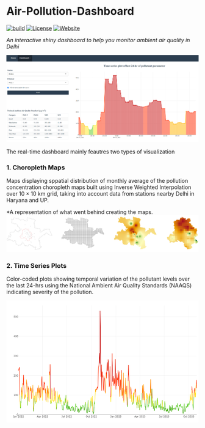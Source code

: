 # Air-Pollution-Dashboard
[![build](https://github.com/waitasecant/Air-Pollution-Dashboard/actions/workflows/main.yml/badge.svg)](https://github.com/waitasecant/Air-Pollution-Dashboard/actions/workflows/main.yml)
[![License](https://img.shields.io/github/license/waitasecant/Air-Pollution-Dashboard?color=neon)](LICENSE)
[![Website](https://img.shields.io/website?url=https%3A%2F%2Fgoogle.com&up_message=dashboard&up_color=neon&down_message=dashboard&down_color=neon&label=shiny)](https://waitasecant.shinyapps.io/myapp)

*An interactive shiny dashboard to help you monitor ambient air quality in Delhi*

![alt text](https://github.com/waitasecant/Air-Pollution-Dashboard/blob/main/dashboard.png?raw=true)

The real-time dashboard mainly feautres two types of visualization

### 1. Choropleth Maps

Maps displaying sppatial distribution of monthly average of the pollution concentration choropleth maps built using Inverse Weighted Interpolation over $10\times 10$ km grid, taking into account data from stations nearby Delhi in Haryana and UP.

*A representation of what went behind creating the maps.
![alt text](https://github.com/waitasecant/Air-Pollution-Dashboard/blob/main/choropleth.png?raw=true)

### 2. Time Series Plots

Color-coded plots showing temporal variation of the pollutant levels over the last 24-hrs using the National Ambient Air Quality Standards (NAAQS) indicating severity of the pollution.

![alt text](https://github.com/waitasecant/Air-Pollution-Dashboard/blob/main/plot.png?raw=true)
